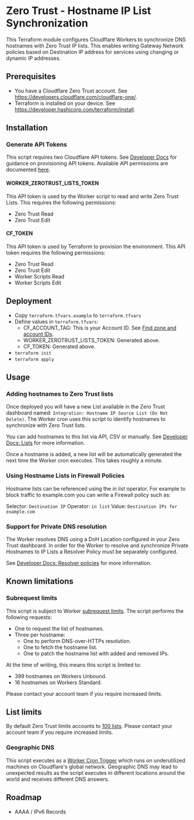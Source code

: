 # Zero Trust - Hostname IP List Synchronization

This Terraform module configures Cloudflare Workers to synchronize DNS hostnames with Zero Trust IP lists. This enables writing Gateway Network policies based on Destination IP address for services using changing or dynamic IP addresses.

## Prerequisites

- You have a Cloudflare Zero Trust account. See https://developers.cloudflare.com/cloudflare-one/.
- Terraform is installed on your device. See https://developer.hashicorp.com/terraform/install.

## Installation

### Generate API Tokens

This script requires two Cloudflare API tokens. See [Developer Docs](https://developers.cloudflare.com/fundamentals/api/get-started/create-token/) for guidance on provisioning API tokens. Available API permissions are documented [here](https://developers.cloudflare.com/fundamentals/api/reference/permissions/).
#### WORKER_ZEROTRUST_LISTS_TOKEN

This API token is used by the Worker script to read and write Zero Trust Lists. This requires the following permissions:

- Zero Trust Read
- Zero Trust Edit

#### CF_TOKEN

This API token is used by Terraform to provision the environment. This API token requires the following permissions:

- Zero Trust Read
- Zero Trust Edit
- Worker Scripts Read
- Worker Scripts Edit

## Deployment

- Copy `terraform.tfvars.example` to `terraform.tfvars`
- Define values in `terraform.tfvars`:
	- CF_ACCOUNT_TAG: This is your Account ID. See [Find zone and account IDs](https://developers.cloudflare.com/fundamentals/setup/find-account-and-zone-ids/).
	- WORKER_ZEROTRUST_LISTS_TOKEN: Generated above.
	- CF_TOKEN: Generated above.
- `terraform init`
- `terraform apply`

## Usage

### Adding hostnames to Zero Trust lists

Once deployed you will have a new List available in the Zero Trust dashboard named: `Integration: Hostname IP Source List (Do Not Delete)`.  The Worker cron uses this script to identify hostnames to synchronize with Zero Trust lists.

You can add hostnames to this list via API, CSV or manually. See [Developer Docs: Lists](https://developers.cloudflare.com/cloudflare-one/policies/gateway/lists/) for more information.

Once a hostname is added, a new list will be automatically generated the next time the Worker cron executes. This takes roughly a minute.

### Using Hostname Lists in Firewall Policies

Hostname lists can be referenced using the *in list* operator. For example to block traffic to example.com you can write a Firewall policy such as:

Selector: `Destination IP`
Operator: `in list`
Value: `Destination IPs for example.com`

### Support for Private DNS resolution

The Worker resolves DNS using a DoH Location configured in your Zero Trust dashboard. In order for the Worker to resolve and synchronize Private Hostnames to IP Lists a Resolver Policy must be separately configured.

See [Developer Docs: Resolver policies](https://developers.cloudflare.com/cloudflare-one/policies/gateway/resolver-policies/) for more information.

## Known limitations

### Subrequest limits

This script is subject to Worker [subrequest limits](https://developers.cloudflare.com/workers/platform/limits/). The script performs the following requests:

- One to request the list of hostnames.
- Three per hostname:
	- One to perform DNS-over-HTTPs resolution.
	- One to fetch the hostname list.
	- One to patch the hostname list with added and removed IPs.

At the time of writing, this means this script is limited to:

- 399 hostnames on Workers Unbound.
- 16 hostnames on Workers Standard.

Please contact your account team if you require increased limits.

## List limits

By default Zero Trust limits accounts to [100 lists](https://developers.cloudflare.com/cloudflare-one/account-limits/). Please contact your account team if you require increased limits.

### Geographic DNS

This script executes as a [Worker Cron Trigger](https://developers.cloudflare.com/workers/configuration/cron-triggers/) which runs on underutilized machines on Cloudflare's global network. Geographic DNS may lead to unexpected results as the script executes in different locations around the world and receives different DNS answers.

## Roadmap

- AAAA / IPv6 Records